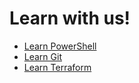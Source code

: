 # Learn with us!

- [Learn PowerShell](https://github.com/LearnWithCSA/LearnPowerShell)
- [Learn Git]()
- [Learn Terraform]()
